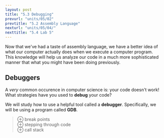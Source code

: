```yaml
---
layout: post
title: "5.3 Debugging"
prevurl: "units/05/02"
prevtitle: "5.2 Assembly Language"
nexturl: "units/05/04/"
nexttitle: "5.4 Lab 5"
---
```

Now that we've had a taste of assembly language, we have a better idea of what our computer actually does when we execute a computer program. This knowledge will help us analyze our code in a much more sophisticated manner that what you might have been doing previously.

## Debuggers
A *very* common occurence in computer science is: your code doesn't work! What strategies have you used to **debug** your code?

We will study how to use a helpful tool called a **debugger**. Specifically, we will be using a program called **GDB**.

> ⊕ break points  
> ⊕ stepping through code  
> ⊕ call stack